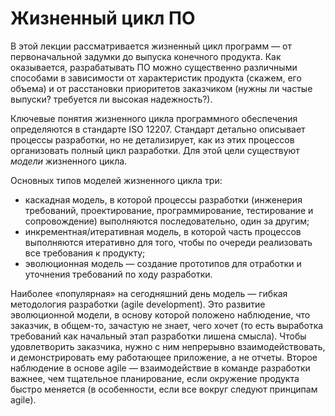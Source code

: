 # Жизненный цикл ПО

В этой лекции рассматривается жизненный цикл программ — от первоначальной задумки до выпуска конечного продукта. 
Как оказывается, разрабатывать ПО можно существенно различными способами в зависимости от характеристик продукта 
(скажем, его объема) и от расстановки приоритетов заказчиком (нужны ли частые выпуски? требуется ли высокая надежность?).

Ключевые понятия жизненного цикла программного обеспечения определяются в стандарте ISO 12207. 
Стандарт детально описывает процессы разработки, но не детализирует, как из этих процессов организовать полный цикл разработки. 
Для этой цели существуют *модели* жизненного цикла.

Основных типов моделей жизненного цикла три:

  * каскадная модель, в которой процессы разработки (инженерия требований, проектирование, программирование, 
    тестирование и сопровождение) выполняются последовательно, один за другим;
  * инкрементная/итеративная модель, в которой часть процессов выполняются итеративно для того, 
    чтобы по очереди реализовать все требования к продукту;
  * эволюционная модель — создание прототипов для отработки и уточнения требований по ходу разработки.

Наиболее «популярная» на сегодняшний день модель — гибкая методология разработки (agile development). 
Это развитие эволюционной модели, в основу которой положено наблюдение, что заказчик, в общем-то, зачастую не знает, 
чего хочет (то есть выработка требований как начальный этап разработки лишена смысла). Чтобы удовлетворить заказчика, 
нужно с ним непрерывно взаимодействовать, и демонстрировать ему работающее приложение, а не отчеты. 
Второе наблюдение в основе agile — взаимодействие в команде разработки важнее, чем тщательное планирование, 
если окружение продукта быстро меняется  (в особенности, если все вокруг следуют принципам agile).

